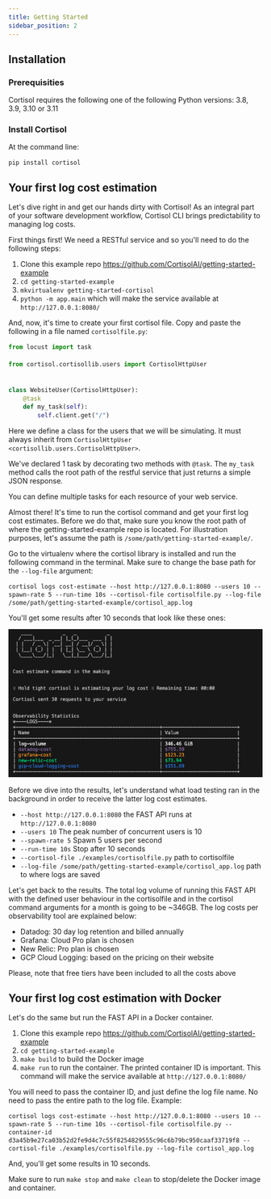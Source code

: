 ```yaml
---
title: Getting Started
sidebar_position: 2
---
```


## Installation

### Prerequisities

Cortisol requires the following one of the following Python versions: 3.8, 3.9, 3.10 or 3.11

### Install Cortisol

At the command line:

    pip install cortisol

## Your first log cost estimation

Let's dive right in and get our hands dirty with Cortisol! As an integral part of your software development workflow, Cortisol CLI brings predictability to managing log costs. 

First things first! We need a RESTful service and so you'll need to do the following steps:

1. Clone this example repo https://github.com/CortisolAI/getting-started-example
2. `cd getting-started-example`
3. `mkvirtualenv getting-started-cortisol`
4. `python -m app.main` which will make the service available at `http://127.0.0.1:8080/`

And, now, it's time to create your first cortisol file. Copy and paste the following in a file named `cortisolfile.py`:

```python
from locust import task

from cortisol.cortisollib.users import CortisolHttpUser


class WebsiteUser(CortisolHttpUser):
    @task
    def my_task(self):
        self.client.get("/")

```

Here we define a class for the users that we will be simulating. It must always inherit from `CortisolHttpUser <cortisollib.users.CortisolHttpUser>`.

We've declared 1 task by decorating two methods with ``@task``. The `my_task` method calls the root path of the restful service that just returns a simple JSON response.

You can define multiple tasks for each resource of your web service.

Almost there! It's time to run the cortisol command and get your first log cost estimates. Before we do that, make sure you know the root path of where the getting-started-example repo is located. For illustration purposes, let's assume the path is `/some/path/getting-started-example/`.

Go to the virtualenv where the cortisol library is installed and run the following command in the terminal. Make sure to change the base path for the `--log-file` argument:

```terminal
cortisol logs cost-estimate --host http://127.0.0.1:8080 --users 10 --spawn-rate 5 --run-time 10s --cortisol-file cortisolfile.py --log-file /some/path/getting-started-example/cortisol_app.log
```

You'll get some results after 10 seconds that look like these ones:

![Cortisol](/img/getting-started-results.png)

Before we dive into the results, let's understand what load testing ran in the background in order to receive the latter log cost estimates.

- `--host http://127.0.0.1:8080` the FAST API runs at `http://127.0.0.1:8080`
- `--users 10` The peak number of concurrent users is 10
- `--spawn-rate 5` Spawn 5 users per second
- `--run-time 10s` Stop after 10 seconds
- `--cortisol-file ./examples/cortisolfile.py` path to cortisolfile
- `--log-file /some/path/getting-started-example/cortisol_app.log` path to where logs are saved

Let's get back to the results. The total log volume of running this FAST API with the defined user behaviour in the cortisolfile and in the cortisol command arguments for a month is going to be ~346GB. The log costs per observability tool are explained below:

- Datadog: 30 day log retention and billed annually
- Grafana: Cloud Pro plan is chosen
- New Relic: Pro plan is chosen
- GCP Cloud Logging: based on the pricing on their website

Please, note that free tiers have been included to all the costs above


## Your first log cost estimation with Docker

Let's do the same but run the FAST API in a Docker container.

1. Clone this example repo https://github.com/CortisolAI/getting-started-example
2. `cd getting-started-example`
3. `make build` to build the Docker image
4. `make run` to run the container. The printed container ID is important. This command will make the service available at `http://127.0.0.1:8080/`

You will need to pass the container ID, and just define the log file name. No need to pass the entire path to the log file. Example:

```terminal
cortisol logs cost-estimate --host http://127.0.0.1:8080 --users 10 --spawn-rate 5 --run-time 10s --cortisol-file cortisolfile.py --container-id d3a45b9e27ca03b52d2fe9d4c7c55f8254829555c96c6b79bc950caaf33719f8 --cortisol-file ./examples/cortisolfile.py --log-file cortisol_app.log
```

And, you'll get some results in 10 seconds.

Make sure to run `make stop` and `make clean` to stop/delete the Docker image and container.
